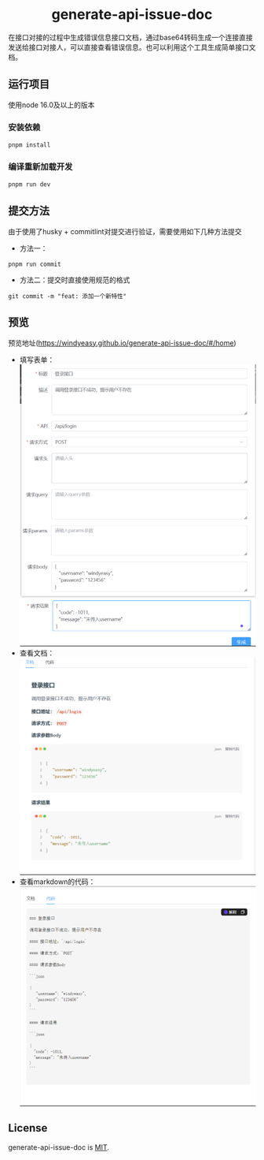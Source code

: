 <h1 align="center">generate-api-issue-doc</h1>

在接口对接的过程中生成错误信息接口文档，通过base64转码生成一个连接直接发送给接口对接人，可以直接查看错误信息。也可以利用这个工具生成简单接口文档。

## 运行项目

使用node 16.0及以上的版本

### 安装依赖

```sh
pnpm install
```

### 编译重新加载开发

```sh
pnpm run dev
```
## 提交方法
由于使用了husky + commitlint对提交进行验证，需要使用如下几种方法提交

* 方法一：
```shell
pnpm run commit
```

* 方法二：提交时直接使用规范的格式
```shell
git commit -m "feat: 添加一个新特性"
```

## 预览

预览地址(https://windyeasy.github.io/generate-api-issue-doc/#/home)
- 填写表单：
![](./docs/0.png)
- 查看文档：
![](./docs/1.png)
- 查看markdown的代码：
![](./docs/2.png)

## License

generate-api-issue-doc is [MIT](./LICENSE).
